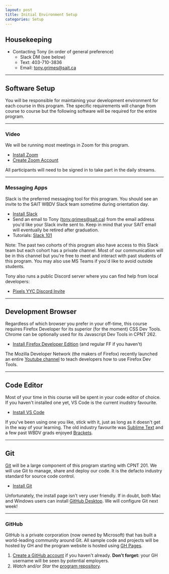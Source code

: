 ```yaml
---
layout: post
title: Initial Environment Setup
categories: Setup
---
```


## Housekeeping
- Contacting Tony (in order of general preference)
  - Slack DM (see below)
  - Text: 403-710-3836
  - Email: [tony.grimes@sait.ca](mailto:tony.grimes@sait.ca)

---

## Software Setup

You will be responsible for maintaining your development environment for each course in this program. The specific requirements will change from course to course but the following software will be required for the entire program.

---

### Video
We will be running most meetings in Zoom for this program. 

- [Install Zoom](https://zoom.us/download)
- [Create Zoom Account](https://zoom.us/signup)

All participants will need to be signed in to take part in the daily streams.

---

### Messaging Apps
Slack is the preferred messaging tool for this program. You should see an invite to the SAIT WBDV Slack team sometime during orientation day.

- [Install Slack](https://slack.com/intl/en-ca/downloads/)
- Send an email to Tony (tony.grimes@sait.ca) from the email address you'd like your Slack invite sent to. Keep in mind that your SAIT email will eventually be retired after graduation.
- Tutorials: [Slack 101](https://slack.com/intl/en-ca/resources/slack-101)

Note: The past two cohorts of this program also have access to this Slack team but each cohort has a private channel. Most of our communication will be in this channel but you're free to meet and interact with past students of this program. You may also use MS Teams if you'd like to avoid outside students. 

Tony also runs a public Discord server where you can find help from local developers:

- [Pixels YYC Discord Invite](https://discord.gg/9qZSrCG)

---

## Development Browser
Regardless of which browser you prefer in your off-time, this course requires Firefox Developer for its superior (for the moment) CSS Dev Tools. Chrome can be optionally used for its Javascript Dev Tools in CPNT 262.

- [Install Firefox Developer Edition](https://nightly.mozilla.org/) (and regular FF if you haven't)

The Mozilla Developer Network (the makers of Firefox) recently launched an entire [Youtube channel](https://www.youtube.com/channel/UCh5UlGiu9d6LegIeUCW4N1w) to teach developers how to use Firefox Dev Tools.

---

## Code Editor
Most of your time in this course will be spent in your code editor of choice. If you haven't installed one yet, VS Code is the current inudstry favourite.

- [Install VS Code](https://code.visualstudio.com/download)

If you've been using one you like, stick with it, just as long as it doesn't get in the way of your learning. The old industry favourite was [Sublime Text](https://www.sublimetext.com/3) and a few past WBDV grads enjoyed [Brackets](http://brackets.io/).

---

## Git
[Git](https://git-scm.com/) will be a large component of this program starting with CPNT 201. We will use Git to manage, share and deploy our code. It is the defacto industry standard for source code control.

- [Install Git](https://git-scm.com/book/en/v2/Getting-Started-Installing-Git)

Unfortunately, the install page isn't very user friendly. If in doubt, both Mac and Windows users can install [GitHub Desktop](https://desktop.github.com/). We will configure Git next week!

---

### GitHub
GitHub is a private corporation (now owned by Microsoft) that has built a world-leading community around Git. All sample code and projects will be hosted by GH and the program website is hosted using [GH Pages](https://pages.github.com/).

1. [Create a GitHub account](https://github.com/) if you haven't already. **Don't forget:** your GH username will be seen by potential employers.
2. _Watch_ and/or _Star_ the [program repository](https://github.com/sait-wbdv/sait-wbdv.github.io).
